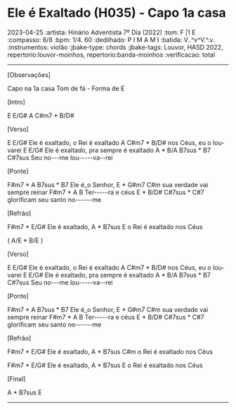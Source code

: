 # Ele é Exaltado (H035) - Capo 1a casa
2023-04-25
:artista: Hinário Adventista 7º Dia (2022)
:tom: F |1 E
:compasso: 6/8
:bpm: 1/4. 60
:dedilhado: P I M A M I
:batida: V..^v^V.^.v.
:instrumentos: violão
:jbake-type: chords
:jbake-tags: Louvor, HASD 2022, repertorio:louvor-moinhos, repertorio:banda-moinhos
:verificacao: total

----

[Observações]

Capo na 1a casa
Tom de fá - Forma de E

[Intro]

E  E/G#  A  C#m7 * B/D#


[Verso]

E                 E/G#
Ele é exaltado, o Rei é exaltado
     A         C#m7 * B/D#
nos Céus, eu o lou-varei
E                    E/G#
Ele é exaltado, pra sempre é exaltado
     A * B/A B7sus * B7  C#7sus
Seu no---me   lou-----va--rei

[Ponte]

F#m7 * A     B7sus   *   B7
Ele  é_o Senhor,
        E    *   G#m7       C#m
sua verdade vai sempre reinar
 F#m7  *  A   B
Ter-----ra e céus
      E    *  B/D#     C#7sus * C#7
glorificam seu santo no------me

[Refrão]

F#m7    *   E/G#
Ele é exaltado,
   A    *   B7sus    E
o Rei é exaltado nos Céus

(  A/E   *   B/E  )

[Verso]

E                 E/G#
Ele é exaltado, o Rei é exaltado
     A         C#m7 * B/D#
nos Céus, eu o lou-varei
E                    E/G#
Ele é exaltado, pra sempre é exaltado
     A * B/A B7sus * B7  C#7sus
Seu no---me   lou-----va--rei

[Ponte]

F#m7 * A     B7sus   *   B7
Ele  é_o Senhor,
        E    *   G#m7       C#m
sua verdade vai sempre reinar
 F#m7  *  A   B
Ter-----ra e céus
      E    *  B/D#     C#7sus * C#7
glorificam seu santo no------me

[Refrão]

F#m7    *   E/G#
Ele é exaltado,
   A    *   B7sus    C#m
o Rei é exaltado nos Céus

F#m7    *   E/G#
Ele é exaltado,
   A    *   B7sus    E
o Rei é exaltado nos Céus

[Final]

A    *   B7sus    E

----
